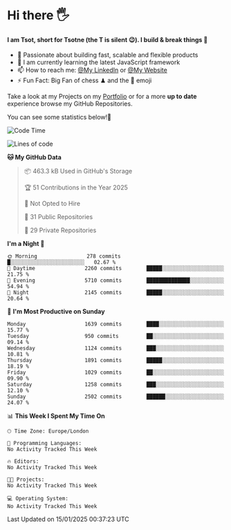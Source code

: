 # Hi there :raised_hand_with_fingers_splayed:
#### I am Tsot, short for Tsotne (the T is silent :wink:). I build & break things :space_invader:
- :telescope: Passionate about building fast, scalable and flexible products
- :seedling: I am currently learning the latest JavaScript framework 
- :mailbox: How to reach me: [@My LinkedIn](https://www.linkedin.com/in/tsotne-gvadzabia/) or [@My Website](https://tsotne.co.uk/contact)
- :zap: Fun Fact: Big Fan of chess ♟ and the 👾 emoji

Take a look at my Projects on my [Portfolio](https://tsotne.co.uk/) or for a more **up to date** experience browse my GitHub Repositories.

You can see some statistics below!:space_invader:
<!--START_SECTION:waka-->
![Code Time](http://img.shields.io/badge/Code%20Time-761%20hrs%202%20mins-blue)

![Lines of code](https://img.shields.io/badge/From%20Hello%20World%20I%27ve%20Written-7.1%20million%20lines%20of%20code-blue)

**🐱 My GitHub Data** 

> 📦 463.3 kB Used in GitHub's Storage 
 > 
> 🏆 51 Contributions in the Year 2025
 > 
> 🚫 Not Opted to Hire
 > 
> 📜 31 Public Repositories 
 > 
> 🔑 29 Private Repositories 
 > 
**I'm a Night 🦉** 

```text
🌞 Morning                278 commits         █░░░░░░░░░░░░░░░░░░░░░░░░   02.67 % 
🌆 Daytime                2260 commits        █████░░░░░░░░░░░░░░░░░░░░   21.75 % 
🌃 Evening                5710 commits        ██████████████░░░░░░░░░░░   54.94 % 
🌙 Night                  2145 commits        █████░░░░░░░░░░░░░░░░░░░░   20.64 % 
```
📅 **I'm Most Productive on Sunday** 

```text
Monday                   1639 commits        ████░░░░░░░░░░░░░░░░░░░░░   15.77 % 
Tuesday                  950 commits         ██░░░░░░░░░░░░░░░░░░░░░░░   09.14 % 
Wednesday                1124 commits        ███░░░░░░░░░░░░░░░░░░░░░░   10.81 % 
Thursday                 1891 commits        █████░░░░░░░░░░░░░░░░░░░░   18.19 % 
Friday                   1029 commits        ██░░░░░░░░░░░░░░░░░░░░░░░   09.90 % 
Saturday                 1258 commits        ███░░░░░░░░░░░░░░░░░░░░░░   12.10 % 
Sunday                   2502 commits        ██████░░░░░░░░░░░░░░░░░░░   24.07 % 
```


📊 **This Week I Spent My Time On** 

```text
🕑︎ Time Zone: Europe/London

💬 Programming Languages: 
No Activity Tracked This Week

🔥 Editors: 
No Activity Tracked This Week

🐱‍💻 Projects: 
No Activity Tracked This Week

💻 Operating System: 
No Activity Tracked This Week
```


 Last Updated on 15/01/2025 00:37:23 UTC
<!--END_SECTION:waka-->
